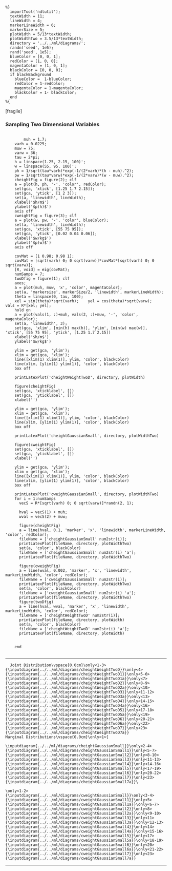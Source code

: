 ``` {#mycode .octave .numberLines startFrom="0"}

%}
  importTool('ndlutil');
  textWidth = 11;
  lineWidth = 4;
  markerLineWidth = 6;
  markerSize = 5;
  plotWidth = 5/13*textWidth;
  plotWidthTwo = 3.5/13*textWidth;
  directory = '../../ml/diagrams/';
  randn('seed', 1e5);
  rand('seed', 1e5);
  blueColor = [0, 0, 1];
  redColor = [1, 0, 0];
  magentaColor = [1, 0, 1];
  blackColor = [0, 0, 0];
  if blackBackground
    blueColor =  1-blueColor;
    redColor = 1-redColor;
    magentaColor = 1-magentaColor;
    blackColor = 1- blackColor;
  end
%{
```

<!--frame start-->
\[fragile\]

### Sampling Two Dimensional Variables

``` {#mycode .octave .numberLines startFrom="0"}

        muh = 1.7;
    varh = 0.0225;
    muw = 75;
    varw = 36;
    tau = 2*pi;
    h = linspace(1.25, 2.15, 100)';
    w = linspace(55, 95, 100)';
    ph = 1/sqrt(tau*varh)*exp(-1/(2*varh)*(h - muh).^2);
    pw = 1/sqrt(tau*varw)*exp(-1/(2*varw)*(w - muw).^2);
    cheightFig = figure(2); clf
    a = plot(h, ph, '-', 'color', redColor);
    set(gca, 'xtick', [1.25 1.7 2.15]);
    set(gca, 'ytick', [1 2 3]);
    set(a, 'linewidth', lineWidth);
    xlabel('$h/m$')
    ylabel('$p(h)$')
    axis off
    cweightFig = figure(3); clf
    a = plot(w, pw, '-', 'color', blueColor);
    set(a, 'linewidth', lineWidth);
    set(gca, 'xtick', [55 75 95]);
    set(gca, 'ytick', [0.02 0.04 0.06]);
    xlabel('$w/kg$')
    ylabel('$p(w)$')
    axis off

    covMat = [1 0.98; 0.98 1];
    covMat = [sqrt(varh) 0; 0 sqrt(varw)]*covMat*[sqrt(varh) 0; 0 sqrt(varw)];
    [R, void] = eig(covMat);
    numSamps = 7;
    twoDfig = figure(1); clf
    axes;
    a = plot(muh, muw, 'x', 'color', magentaColor);
    set(a, 'markersize', markerSize/2, 'linewidth', markerLineWidth);
    theta = linspace(0, tau, 100);
    xel = sin(theta)*sqrt(varh);    yel = cos(theta)*sqrt(varw);    vals = R*[xel; yel];
    hold on
    a = plot(vals(1, :)+muh, vals(2, :)+muw, '-', 'color', magentaColor);
    set(a, 'linewidth', 3);
    set(gca, 'xlim', [min(h) max(h)], 'ylim', [min(w) max(w)], 'xtick', [55 75 95], 'ytick', [1.25 1.7 2.15])
    xlabel('$h/m$')
    ylabel('$w/kg$')

    ylim = get(gca, 'ylim');
    xlim = get(gca, 'xlim');
    line([xlim(1) xlim(1)], ylim, 'color', blackColor)
    line(xlim, [ylim(1) ylim(1)], 'color', blackColor)
    box off

    printLatexPlot('cheightWeightTwoD', directory, plotWidth)
    
    figure(cheightFig)
    set(gca, 'xticklabel', [])
    set(gca, 'yticklabel', [])
    xlabel('')

    ylim = get(gca, 'ylim');
    xlim = get(gca, 'xlim');
    line([xlim(1) xlim(1)], ylim, 'color', blackColor)
    line(xlim, [ylim(1) ylim(1)], 'color', blackColor)
    box off

    printLatexPlot('cheightGaussianSmall', directory, plotWidthTwo)
    
    figure(cweightFig)
    set(gca, 'xticklabel', [])
    set(gca, 'yticklabel', [])
    xlabel('')

    ylim = get(gca, 'ylim');
    xlim = get(gca, 'xlim');
    line([xlim(1) xlim(1)], ylim, 'color', blackColor)
    line(xlim, [ylim(1) ylim(1)], 'color', blackColor)
    box off

    printLatexPlot('cweightGaussianSmall', directory, plotWidthTwo)
    for i = 1:numSamps
      vecS = R*[sqrt(varh) 0; 0 sqrt(varw)]*randn(2, 1);

      hval = vecS(1) + muh;
      wval = vecS(2) + muw;

      figure(cheightFig)
      a = line(hval, 0.1, 'marker', 'x', 'linewidth', markerLineWidth, 'color', redColor);
      fileName = ['cheightGaussianSmall' num2str(i)];
      printLatexPlot(fileName, directory, plotWidthTwo)
      set(a, 'color', blackColor)
      fileName = ['cheightGaussianSmall' num2str(i) 'a'];
      printLatexPlot(fileName, directory, plotWidthTwo)

      figure(cweightFig)
      a = line(wval, 0.002, 'marker', 'x', 'linewidth', markerLineWidth, 'color', redColor);
      fileName = ['cweightGaussianSmall' num2str(i)];
      printLatexPlot(fileName, directory, plotWidthTwo)
      set(a, 'color', blackColor)
      fileName = ['cweightGaussianSmall' num2str(i) 'a'];
      printLatexPlot(fileName, directory, plotWidthTwo)
      figure(twoDfig)
      a = line(hval, wval, 'marker', 'x', 'linewidth', markerLineWidth, 'color', redColor);
      fileName = ['cheightWeightTwoD' num2str(i)];
      printLatexPlot(fileName, directory, plotWidth)
      set(a, 'color', blackColor)
      fileName = ['cheightWeightTwoD' num2str(i) 'a'];
      printLatexPlot(fileName, directory, plotWidth)


    end
      
```

  -- -------------------------------------------------------------------------------------------------------------------------------------------------------------------------------------------------------------------------------------------------------------------------------------------------------------------------------------------------------------------------------------------------------------------------------------------------------------------------------------------------------------------------------------------------------------------------------------------------------------------------------------------------------------------------------------------------------------------------------------------------------------------------------------------------------------------------------------------------------------------------------------------------------------------------------------------------------------------------------------------------------------------------------------------------------------------------------------------------------------------------------- -----------------------------------------------------------------------------------------------------------------------------------------------------------------------------------------------------------------------------------------------------------------------------------------------------------------------------------------------------------------------------------------------------------------------------------------------------------------------------------------------------------------------------------------------------------------------------------------------------------------------------------------------------------------------------------------------------------------------------------------------------------------------------------------------------------------------------------------------------------------------------------------------------------------------------------------------------------------------------------------------------------------------------------------------------------------------------------------------------------------------------------------------
      Joint Distribution\vspace{0.0cm}\only<1-3>{\inputdiagram{../../ml/diagrams/cheightWeightTwoD}}\only<4>{\inputdiagram{../../ml/diagrams/cheightWeightTwoD1}}\only<5-6>{\inputdiagram{../../ml/diagrams/cheightWeightTwoD1a}}\only<7>{\inputdiagram{../../ml/diagrams/cheightWeightTwoD2}}\only<8-9>{\inputdiagram{../../ml/diagrams/cheightWeightTwoD2a}}\only<10>{\inputdiagram{../../ml/diagrams/cheightWeightTwoD3}}\only<11-12>{\inputdiagram{../../ml/diagrams/cheightWeightTwoD3a}}\only<13>{\inputdiagram{../../ml/diagrams/cheightWeightTwoD4}}\only<14-15>{\inputdiagram{../../ml/diagrams/cheightWeightTwoD4a}}\only<16>{\inputdiagram{../../ml/diagrams/cheightWeightTwoD5}}\only<17-18>{\inputdiagram{../../ml/diagrams/cheightWeightTwoD5a}}\only<19>{\inputdiagram{../../ml/diagrams/cheightWeightTwoD6}}\only<20-21>{\inputdiagram{../../ml/diagrams/cheightWeightTwoD6a}}\only<22>{\inputdiagram{../../ml/diagrams/cheightWeightTwoD7}}\only<23>{\inputdiagram{../../ml/diagrams/cheightWeightTwoD7a}}                                                                                                                                                                                                                                                                                                                                                                                                                                                                                                                                                   Marginal Distributions\vspace{0.0cm}\only<1>{
                                                                                                                                                                                                                                                                                                                                                                                                                                                                                                                                                                                                                                                                                                                                                                                                                                                                                                                                                                                                                                                                                                                                                                                                                                                                                                                                                                         \inputdiagram{../../ml/diagrams/cheightGaussianSmall}}\only<2-4>{\inputdiagram{../../ml/diagrams/cheightGaussianSmall1}}\only<5-7>{\inputdiagram{../../ml/diagrams/cheightGaussianSmall2}}\only<8-10>{\inputdiagram{../../ml/diagrams/cheightGaussianSmall3}}\only<11-13>{\inputdiagram{../../ml/diagrams/cheightGaussianSmall4}}\only<14-16>{\inputdiagram{../../ml/diagrams/cheightGaussianSmall5}}\only<17-19>{\inputdiagram{../../ml/diagrams/cheightGaussianSmall6}}\only<20-22>{\inputdiagram{../../ml/diagrams/cheightGaussianSmall7}}\only<23>{\inputdiagram{../../ml/diagrams/cheightGaussianSmall7a}}\
                                                                                                                                                                                                                                                                                                                                                                                                                                                                                                                                                                                                                                                                                                                                                                                                                                                                                                                                                                                                                                                                                                                                       \only<1-2>{\inputdiagram{../../ml/diagrams/cweightGaussianSmall}}\only<3-4>{\inputdiagram{../../ml/diagrams/cweightGaussianSmall1}}\only<5>{\inputdiagram{../../ml/diagrams/cweightGaussianSmall1a}}\only<6-7>{\inputdiagram{../../ml/diagrams/cweightGaussianSmall2}}\only<8>{\inputdiagram{../../ml/diagrams/cweightGaussianSmall2a}}\only<9-10>{\inputdiagram{../../ml/diagrams/cweightGaussianSmall3}}\only<11>{\inputdiagram{../../ml/diagrams/cweightGaussianSmall3a}}\only<12-13>{\inputdiagram{../../ml/diagrams/cweightGaussianSmall4}}\only<14>{\inputdiagram{../../ml/diagrams/cweightGaussianSmall4a}}\only<15-16>{\inputdiagram{../../ml/diagrams/cweightGaussianSmall5}}\only<17>{\inputdiagram{../../ml/diagrams/cweightGaussianSmall5a}}\only<18-19>{\inputdiagram{../../ml/diagrams/cweightGaussianSmall6}}\only<20>{\inputdiagram{../../ml/diagrams/cweightGaussianSmall6a}}\only<21-22>{\inputdiagram{../../ml/diagrams/cweightGaussianSmall7}}\only<23>{\inputdiagram{../../ml/diagrams/cweightGaussianSmall7a}}
  -- -------------------------------------------------------------------------------------------------------------------------------------------------------------------------------------------------------------------------------------------------------------------------------------------------------------------------------------------------------------------------------------------------------------------------------------------------------------------------------------------------------------------------------------------------------------------------------------------------------------------------------------------------------------------------------------------------------------------------------------------------------------------------------------------------------------------------------------------------------------------------------------------------------------------------------------------------------------------------------------------------------------------------------------------------------------------------------------------------------------------------------- -----------------------------------------------------------------------------------------------------------------------------------------------------------------------------------------------------------------------------------------------------------------------------------------------------------------------------------------------------------------------------------------------------------------------------------------------------------------------------------------------------------------------------------------------------------------------------------------------------------------------------------------------------------------------------------------------------------------------------------------------------------------------------------------------------------------------------------------------------------------------------------------------------------------------------------------------------------------------------------------------------------------------------------------------------------------------------------------------------------------------------------------------

<!--frame end-->

